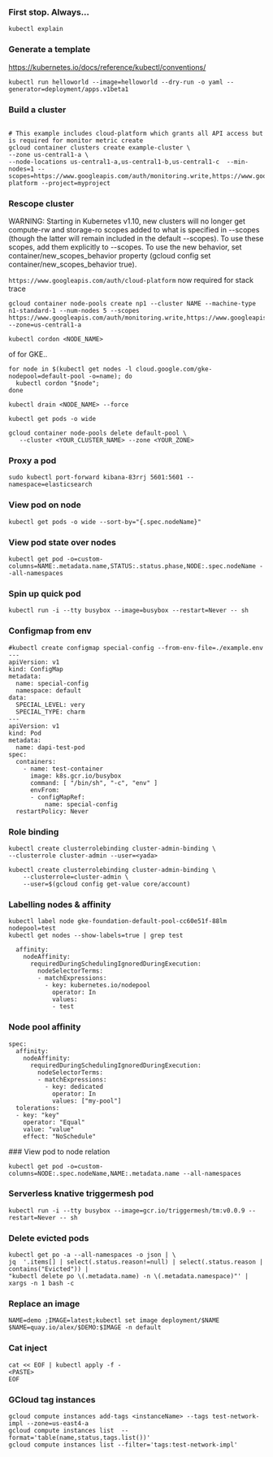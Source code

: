 
### First stop. Always...

`kubectl explain`

### Generate a template

https://kubernetes.io/docs/reference/kubectl/conventions/

`kubectl run helloworld --image=helloworld --dry-run -o yaml --generator=deployment/apps.v1beta1`


### Build a cluster
```

# This example includes cloud-platform which grants all API access but is required for monitor metric create
gcloud container clusters create example-cluster \
--zone us-central1-a \
--node-locations us-central1-a,us-central1-b,us-central1-c  --min-nodes=1 --scopes=https://www.googleapis.com/auth/monitoring.write,https://www.googleapis.com/auth/logging.write,https://www.googleapis.com/auth/trace.append,https://www.googleapis.com/auth/devstorage.full_control,https://www.googleapis.com/auth/compute,https://www.googleapis.com/auth/cloud-platform --project=myproject
```
### Rescope cluster

WARNING: Starting in Kubernetes v1.10, new clusters will no longer get compute-rw and storage-ro scopes added to what is specified in --scopes (though the latter will remain included in the default --scopes). To use these scopes, add them explicitly to --scopes. To use the new behavior, set container/new_scopes_behavior property (gcloud config set container/new_scopes_behavior true).

`https://www.googleapis.com/auth/cloud-platform` now required for stack trace

```
gcloud container node-pools create np1 --cluster NAME --machine-type n1-standard-1 --num-nodes 5 --scopes https://www.googleapis.com/auth/monitoring.write,https://www.googleapis.com/auth/logging.write,https://www.googleapis.com/auth/trace.append,https://www.googleapis.com/auth/devstorage.read_only,https://www.googleapis.com/auth/compute,https://www.googleapis.com/auth/service.management,https://www.googleapis.com/auth/servicecontrol  --zone=us-central1-a
```

```
kubectl cordon <NODE_NAME>
```
of for GKE..
```
for node in $(kubectl get nodes -l cloud.google.com/gke-nodepool=default-pool -o=name); do
  kubectl cordon "$node";
done
```

```
kubectl drain <NODE_NAME> --force
```

```
kubectl get pods -o wide
```

```
gcloud container node-pools delete default-pool \
   --cluster <YOUR_CLUSTER_NAME> --zone <YOUR_ZONE>
```

### Proxy a pod

```
sudo kubectl port-forward kibana-83rrj 5601:5601 --namespace=elasticsearch
```

### View pod on node

```
kubectl get pods -o wide --sort-by="{.spec.nodeName}"
```

### View pod state over nodes

```
kubectl get pod -o=custom-columns=NAME:.metadata.name,STATUS:.status.phase,NODE:.spec.nodeName --all-namespaces
```

### Spin up quick pod

```
kubectl run -i --tty busybox --image=busybox --restart=Never -- sh 
```

### Configmap from env

```
#kubectl create configmap special-config --from-env-file=./example.env
---
apiVersion: v1
kind: ConfigMap
metadata:
  name: special-config
  namespace: default
data:
  SPECIAL_LEVEL: very
  SPECIAL_TYPE: charm
---
apiVersion: v1
kind: Pod
metadata:
  name: dapi-test-pod
spec:
  containers:
    - name: test-container
      image: k8s.gcr.io/busybox
      command: [ "/bin/sh", "-c", "env" ]
      envFrom:
      - configMapRef:
          name: special-config
  restartPolicy: Never

```

### Role binding

```
kubectl create clusterrolebinding cluster-admin-binding \
--clusterrole cluster-admin --user=<yada>
```

```
kubectl create clusterrolebinding cluster-admin-binding \
    --clusterrole=cluster-admin \
    --user=$(gcloud config get-value core/account)
```

### Labelling nodes & affinity
```
kubectl label node gke-foundation-default-pool-cc60e51f-88lm nodepool=test
kubectl get nodes --show-labels=true | grep test
```

```
  affinity:
    nodeAffinity:
      requiredDuringSchedulingIgnoredDuringExecution:
        nodeSelectorTerms:
        - matchExpressions:
          - key: kubernetes.io/nodepool
            operator: In
            values:
            - test
```
### Node pool affinity
```
spec:
  affinity:
    nodeAffinity:
      requiredDuringSchedulingIgnoredDuringExecution:
        nodeSelectorTerms:
        - matchExpressions:
          - key: dedicated
            operator: In
            values: ["my-pool"]
  tolerations: 
  - key: "key"
    operator: "Equal"
    value: "value"
    effect: "NoSchedule"
 ```

### View pod to node relation

```
kubectl get pod -o=custom-columns=NODE:.spec.nodeName,NAME:.metadata.name --all-namespaces
```

### Serverless knative triggermesh pod

`kubectl run -i --tty busybox --image=gcr.io/triggermesh/tm:v0.0.9 --restart=Never -- sh `

### Delete evicted pods

```
kubectl get po -a --all-namespaces -o json | \
jq  '.items[] | select(.status.reason!=null) | select(.status.reason | contains("Evicted")) | 
"kubectl delete po \(.metadata.name) -n \(.metadata.namespace)"' | xargs -n 1 bash -c
```

### Replace an image
```
NAME=demo ;IMAGE=latest;kubectl set image deployment/$NAME $NAME=quay.io/alex/$DEMO:$IMAGE -n default
```

### Cat inject
```
cat << EOF | kubectl apply -f -
<PASTE>
EOF
```

### GCloud tag instances

```
gcloud compute instances add-tags <instanceName> --tags test-network-impl --zone=us-east4-a
gcloud compute instances list  --format='table(name,status,tags.list())'
gcloud compute instances list --filter='tags:test-network-impl'
```
